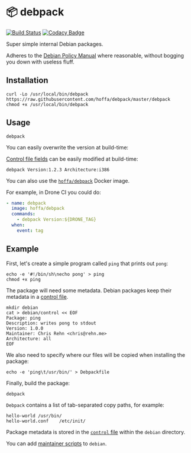 # :package: debpack

[![Build Status](https://travis-ci.org/hoffa/debpack.svg?branch=master)](https://travis-ci.org/hoffa/debpack)
[![Codacy Badge](https://api.codacy.com/project/badge/Grade/8904076ca8ad4882a5a2052620a6dc2f)](https://app.codacy.com/app/hoffa/debpack?utm_source=github.com&utm_medium=referral&utm_content=hoffa/debpack&utm_campaign=Badge_Grade_Settings)

Super simple internal Debian packages.

Adheres to the [Debian Policy Manual](https://www.debian.org/doc/debian-policy/) where reasonable, without bogging you down with useless fluff.

## Installation

```shell
curl -Lo /usr/local/bin/debpack https://raw.githubusercontent.com/hoffa/debpack/master/debpack
chmod +x /usr/local/bin/debpack
```

## Usage

```shell
debpack
```

You can easily overwrite the version at build-time:

[Control file fields](https://www.debian.org/doc/debian-policy/ch-controlfields.html) can be easily modified at build-time:

```shell
debpack Version:1.2.3 Architecture:i386
```

You can also use the [`hoffa/debpack`](https://hub.docker.com/r/hoffa/debpack) Docker image.

For example, in Drone CI you could do:

```yaml
- name: debpack
  image: hoffa/debpack
  commands:
    - debpack Version:${DRONE_TAG}
  when:
    event: tag
```

## Example

First, let's create a simple program called `ping` that prints out `pong`:

```shell
echo -e '#!/bin/sh\necho pong' > ping
chmod +x ping
```

The package will need some metadata. Debian packages keep their metadata in a [control file](https://www.debian.org/doc/debian-policy/ch-controlfields.html#binary-package-control-files-debian-control).

```shell
mkdir debian
cat > debian/control << EOF
Package: ping
Description: writes pong to stdout
Version: 1.0.0
Maintainer: Chris Rehn <chris@rehn.me>
Architecture: all
EOF
```

We also need to specify where our files will be copied when installing the package:

```shell
echo -e 'ping\t/usr/bin/' > Debpackfile
```

Finally, build the package:

```shell
debpack
```

`Debpack` contains a list of tab-separated copy paths, for example:

```text
hello-world	/usr/bin/
hello-world.conf	/etc/init/
```

Package metadata is stored in the [`control` file](https://www.debian.org/doc/debian-policy/ch-controlfields.html) within the `debian` directory.

You can add [maintainer scripts](https://www.debian.org/doc/debian-policy/ch-maintainerscripts.html) to `debian`.
